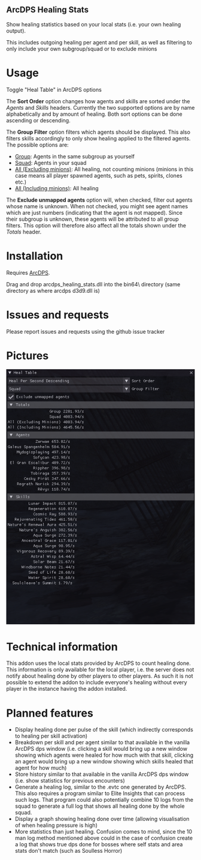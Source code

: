 ## ArcDPS Healing Stats
Show healing statistics based on your local stats (i.e. your own healing output).

This includes outgoing healing per agent and per skill, as well as filtering to only include your own subgroup/squad or to exclude minions

# Usage
Toggle "Heal Table" in ArcDPS options

The **Sort Order** option changes how agents and skills are sorted under the *Agents* and *Skills* headers. Currently the two supported options are by name alphabetically and by amount of healing. Both sort options can be done ascending or descending.

The **Group Filter** option filters which agents should be displayed. This also filters skills accordingly to only show healing applied to the filtered agents. The possible options are:
- <ins>Group</ins>: Agents in the same subgroup as yourself
- <ins>Squad</ins>: Agents in your squad
- <ins>All (Excluding minions)</ins>: All healing, not counting minions (minions in this case means all player spawned agents, such as pets, spirits, clones etc.)
- <ins>All (Including minions)</ins>: All healing

The **Exclude unmapped agents** option will, when checked, filter out agents whose name is unknown. When not checked, you might see agent names which are just numbers (indicating that the agent is not mapped). Since their subgroup is unknown, these agents will be attributed to all group filters. This option will therefore also affect all the totals shown under the *Totals* header.

# Installation
Requires [ArcDPS](https://www.deltaconnected.com/arcdps/).

Drag and drop arcdps_healing_stats.dll into the bin64\ directory (same directory as where arcdps d3d9.dll is)

# Issues and requests
Please report issues and requests using the github issue tracker

# Pictures
![Example](./Example.png)

# Technical information
This addon uses the local stats provided by ArcDPS to count healing done. This information is only available for the local player, i.e. the server does not notify about healing done by other players to other players. As such it is not possible to extend the addon to include everyone's healing without every player in the instance having the addon installed.

# Planned features
- Display healing done per pulse of the skill (which indirectly corresponds to healing per skill activation)
- Breakdown per skill and per agent similar to that available in the vanilla ArcDPS dps window (i.e. clicking a skill would bring up a new window showing which agents were healed for how much with that skill, clicking an agent would bring up a new window showing which skills healed that agent for how much)
- Store history similar to that available in the vanilla ArcDPS dps window (i.e. show statistics for previous encounters)
- Generate a healing log, similar to the .evtc one generated by ArcDPS. This also requires a program similar to Elite Insights that can process such logs. That program could also potentially combine 10 logs from the squad to generate a full log that shows all healing done by the whole squad.
- Display a graph showing healing done over time (allowing visualisation of when healing pressure is high)
- More statistics than just healing. Confusion comes to mind, since the 10 man log method mentioned above could in the case of confusion create a log that shows true dps done for bosses where self stats and area stats don't match (such as Soulless Horror)